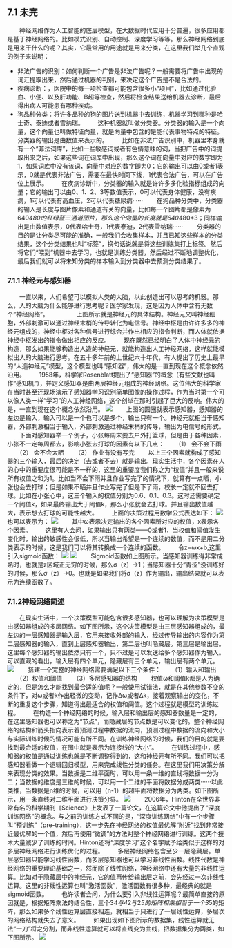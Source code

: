 ﻿## 7.1 未完
　　神经网络作为人工智能的底层模型，在大数据时代应用十分普遍，很多应用都是基于神经网络的。比如模式识别、自动控制、深度学习等等。那么神经网络到底是用来干什么的呢？其实，它最常用的用途就是用来分类，在这里我们举几个直观的例子来说明：
 
 - 非法广告的识别：如何判断一个广告是非法广告呢？一般需要将广告中出现的词汇提取出来，然后通过机器的判别，来决定这个广告是不是合法的。
 - 疾病诊断：，医院中的每一项检查都可能包含很多小“项目”，比如通过化验血、小便、以及肝功能、B超等检查，然后将检查结果送给机器去诊断，最后得出病人可能患有哪种疾病。
 - 狗品种分类：将许多品种的狗的图片送到机器中去训练，机器学习到哪种是哈士奇、泰迪或者雪纳瑞。
　　这种机器就叫做分类器。分类器的输入是一个向量，这个向量也叫做特征向量，就是向量中包含的是能代表事物特点的特征。分类器的输出是由数值来表示的。
　　比如在非法广告识别中，机器里本身就有一个“非法词库”，比如一些敏感词或者有色情意味的词，当把广告中的词提取出来之后，如果这些词在词库中出现，那么这个词在向量中对应的数字即为1，如果词库中没有该词，向量中对应的数字即为0；它的输出可以由0或者1表示，0就是代表非法广告，需要在最快时间下线，1代表合法广告，可以在广告位上展示。
　　在疾病诊断中，分类器的输入就是许许多多化验指标组成的向量；它的输出可以由0、1、2、3等数值表示，0可以代表身体健康，没有疾病，1可以代表有高血压，2可以代表糖尿病······
　　在狗品种分类中，分类器的输入是长度与图片像素和通道有关的向量，比如每一个图片都是像素为640*480的红绿蓝三通道图片，那么这个向量的长度就是640*480*3；同样输出是由数值表示，0代表哈士奇，1代表泰迪，2代表雪纳瑞······
　　分类器的目的是让分类尽可能的准确，一般我们会收集样本，并且已知这些样本的分类结果，这个分类结果也叫“标签”，换句话说就是将这些训练集打上标签。然后将它们“喂到”机器中去学习，也就是训练分类器，然后经过不断地调整优化，最后我们就可以将未知分类的样本输入到分类器中去预测分类结果了。
### 7.1.1	神经元与感知器
　　一直以来，人们希望可以模拟人类的大脑，以此创造出可以思考的机器。那么，人的大脑为什么能够进行思考呢？医学家发现，这是因为人体中含有无数个“神经网络”。
　　
　　上图所示就是神经元的具体结构。神经元又叫神经细胞，外部刺激可以通过神经末梢的传导转化为电信号。神经中枢是由许许多多的神经元组成的，神经中枢对各种信号进行综合并作出相应的指令判断，而人体就依据神经中枢发出的指令做出相应的反应。
　　现在既然已经明白了人体中神经元的构造，那么如果能够构造出人造的神经元，就能构造出人工神经网络，这样就能模拟出人的大脑进行思考。在五十多年前的上世纪六十年代，有人提出了历史上最早的“人造神经元”模型，这个模型也叫“感知器”，伟大的是一直到现在这个概念依然沿用。
　　1958年，科学家Rosenblatt提出了“感知器”的概念（有些文献也叫作“感知机”），并定义感知器是由两层神经元组成的神经网络。这位伟大的科学家在当时甚至还现场演示了感知器学习识别简单图像的操作过程，作为当时第一个可以像人类一样“学习”的人工神经网络，这个创举在那时引起了巨大的反响。伟大的是，一直到现在这个概念依然沿用。
![](/resource/7.1.1_1.png?raw=true)
　　上图的圆圈就表示感知器，感知器的左边是输入，输入可以是一个也可以是多个，输出只有一个。神经元就相当于感知器，外部刺激相当于输入，外部刺激通过神经末梢的传导，输出为电信号的形式。
　　下面对感知器举一个例子，小张每周末要去户外打篮球，但是由于各种因素，小张不一定每周都去，影响小张去打球的因素有以下几点：
　　（1）	会不会下雨
　　（2）	会不会太晒
　　（3）	作业有没有写完
　　以上三个因素就构成了感知器的三个输入，最后的决定（去或者不去）就是输出。现实生活中，各个因素在人的心中的重要度很可能是不一样的，这里的重要度我们称之为“权值”并且一般来说所有权值之和为1。比如当不会下雨并且作业写完了的情况下，就算有一点晒，小张也会去打球；但是如果不晒并且作业写完了但是下了雨，校长一定就不回去打球。比如在小张心中，这三个输入的权值分别为0.6、0.1、0.3。这时还需要确定一个阈值k，如果最终输出大于阈值k，那么小张就会去打球。并且输出数值越大，表示想去打球的可能性越大。
　　上面的决策过程用数学公式表达如下：
![](/resource/7.1.1_2.png?raw=true)
　　也可以表示为：
![](/resource/7.1.1_3.png?raw=true)
　　其中ω表示决定输出的各个因素所对应的权值，x表示各个因素。
　　这里有人会问，如果输出只有两类——0或者1，当权值和阈值发生变化时，输出的敏感性会很低，所以当输出希望是一个连续的数值，而不是用二分类表示的时候，这是我们可以将其转换成一个连续的函数。
　　令z=ωx+b,这里引入sigmoid函数：
![](/resource/7.1.1_4.png?raw=true)
![](/resource/7.1.1_5.png?raw=true)
　　Sigmoid函数如上图所示。当感知器训练得非常成熟时，也就是z区域正无穷的时候，那么σ（z）→1；当感知器十分“青涩”没训练好的时候，那么σ（z）→0。也就是如果我们将σ（z）作为输出，输出结果就可以表示为连续函数了。
### 7.1.2神经网络简述
　　在现实生活中，一个决策模型可能包含很多感知器，也可以理解为决策模型是由感知器组成的多层网络。如下图所示，这个决策模型是由三层感知器组成的，最左边的一层感知器是输入层，它用来接收外部的输入，经过传导输出的内容作为第二层感知器的输入，直到上层感知器输出，第二层也叫隐藏层。第三层是输出层。这里每个感知器的输出依然只有一个，只不过是可以发送给多个感知器作为输入。可以直观的看出，输入层有四个单元，隐藏层有三个单元，输出层有两个单元。
![](/resource/7.1.2_1.png?raw=true)
　　搭建一个完整的神经网络需要满足以下三个条件：
　　（1）输入和输出
　　（2）权值和阈值
　　（3）多层感知器的结构
　　权值ω和阈值k都是人为确定的，但是怎么才能找到最合适的值呢？一般使用试错法，就是在其他参数不变的条件下，对ω或者k作出轻微的变动，记作∆ω或者∆k，接着观察输出的变化，不断的重复这个步骤，知道得出最适合的权值和阈值。这个过程就是模型的训练过程。
　　在构造一个神经网络的时候，输入层和输出层的感知器数量是一定的，在这里感知器也可以称之为“节点”，而隐藏层的节点数是可以变化的。整个神经网络的结构和箭头指向表示着预测过程中数据的流向，预测过程中数据的流向和大小与实际训练时候的情况可能有所不同。在训练神经网络的时候，我们的目的就是要找到最合适的权值，在图中就是表示为连接线的“大小”。
　　在训练过程中，感知器的权值是通过训练也就是不断调整得到的，这和神经元有所不同。我们可以把感知器看做一个逻辑回归模型，用来完成线性分类的任务。在这里我们用决策分解来表现分类的效果。当数据是二维平面时，可以用一条一维的直线将数据一分为二；当数据的维度是三维的时候，可以用一个二维的平面将数据分成两类······以此类推，当数据是n维的时候，可以用（n-1）的超平面将数据分为两类。如下图所示，用一条直线对二维平面进行决策分界。
![](/resource/7.1.2_2.png?raw=true)
　　2006年，Hinton在全世界非常有名的科学期刊《Science》上发表了一篇论文，在这篇论文中他提出了“深度训练网络”的概念。与之前的训练方式不同的是，“深度训练网络”中有一个步骤叫“预训练”（pre-training），这一步先在神经网络的权值最优解“附近”找到非常接近最优解的一个值，然后再使用“微调”的方法对整个神经网络进行训练。这两个技术大量减少了训练的时间。Hinton还将“深度学习”这个名字赋予给类似于这样的对多层神经网络进行训练优化的过程。
　　多层神经网络包含至少一层隐藏层。单层感知器只能学习线性函数，而多层感知器也可以学习非线性函数。线性代数是神经网络的重要理论基础之一，然而除了线性网络，神经网络中还有大量的非线性运算。比如对于隐藏层中的神经元，它的值再传给输出层之前，会先经过一次非线性运算。这里的非线性运算也叫“激活函数”，激活函数有很多种，最经典的就是sigmoid函数。
　　也许读者会问，为什么要引入非线性运算呢？最简单直接的原因就是，根据矩阵乘法的结合性，三个3*4与4*2与2*5的矩阵相乘相当于一个3*5的矩阵，那么如果多个线性运算层直接相连，就相当于只进行了一层线性运算，多层次的网络结构就失去了意义。
　　如果出现如下图所示的数据集，线性运算就无法“一刀”将之分割，而非线性运算就可以将直线变为曲线，把数据集分为两类，如下图所示。
![](/resource/7.1.2_3.png?raw=true)

